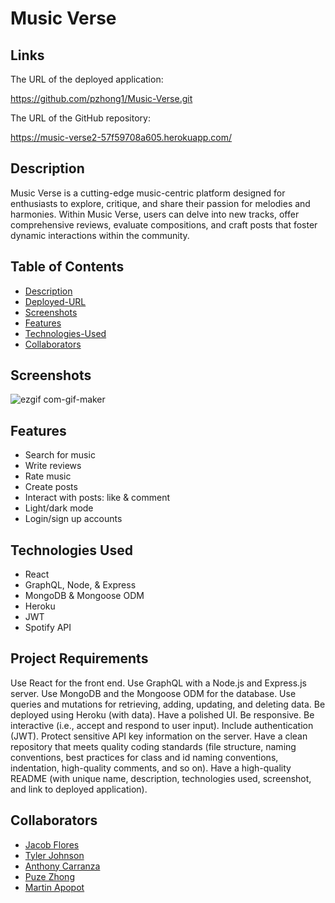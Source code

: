 # Music Verse

## Links

The URL of the deployed application: 

https://github.com/pzhong1/Music-Verse.git


The URL of the GitHub repository:

https://music-verse2-57f59708a605.herokuapp.com/

## Description
Music Verse is a cutting-edge music-centric platform designed for enthusiasts to explore, critique, and share their passion for melodies and harmonies. Within Music       Verse, users can delve into new tracks, offer comprehensive reviews, evaluate compositions, and craft posts that foster dynamic interactions within the community.

## Table of Contents

* [Description](#description)
* [Deployed-URL](#deployed-url)
* [Screenshots](#screenshots)
* [Features](#features)
* [Technologies-Used](#technologies-used)
* [Collaborators](#collaborators)


## Screenshots

![ezgif com-gif-maker](https://github.com/pzhong1/Music-Verse/assets/123424361/b82a0d42-7be7-4aba-8592-059a9d0f21b4)


## Features

* Search for music
* Write reviews
* Rate music
* Create posts
* Interact with posts: like & comment
* Light/dark mode
* Login/sign up accounts

## Technologies Used

* React
* GraphQL, Node, & Express
* MongoDB & Mongoose ODM
* Heroku
* JWT
* Spotify API

## Project Requirements
Use React for the front end.
Use GraphQL with a Node.js and Express.js server.
Use MongoDB and the Mongoose ODM for the database.
Use queries and mutations for retrieving, adding, updating, and deleting data.
Be deployed using Heroku (with data).
Have a polished UI.
Be responsive.
Be interactive (i.e., accept and respond to user input).
Include authentication (JWT).
Protect sensitive API key information on the server.
Have a clean repository that meets quality coding standards (file structure, naming conventions, best practices for class and id naming conventions, indentation, high-quality comments, and so on).
Have a high-quality README (with unique name, description, technologies used, screenshot, and link to deployed application).


## Collaborators

* <a href="https://github.com/JacobDFlores">Jacob Flores</a>
* <a href="https://github.com/BuggyFord">Tyler Johnson</a>
* <a href="https://github.com/EAnthonycarranza">Anthony Carranza</a>
* <a href="https://github.com/pzhong1">Puze Zhong</a>
* <a href="https://github.com/Mardyyy"> Martin Apopot</a>

